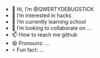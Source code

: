 - 👋 Hi, I’m @QWERTYDEBUGSTICK
- 👀 I’m interested in hacks  
- 🌱 I’m currently learning school
- 💞️ I’m looking to collaborate on ...
- 📫 How to reach me github
- 😄 Pronouns: ...
- ⚡ Fun fact: ...

<!---
QWERTYDEBUGSTICK/QWERTYDEBUGSTICK is a ✨ special ✨ repository because its `README.md` (this file) appears on your GitHub profile.
You can click the Preview link to take a look at your changes.
--->
